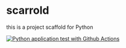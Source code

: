 # scarrold
this is a project scaffold for Python

[![Python application test with Github Actions](https://github.com/shibuyascramble/scaffold/actions/workflows/main.yml/badge.svg)](https://github.com/shibuyascramble/scaffold/actions/workflows/main.yml)
